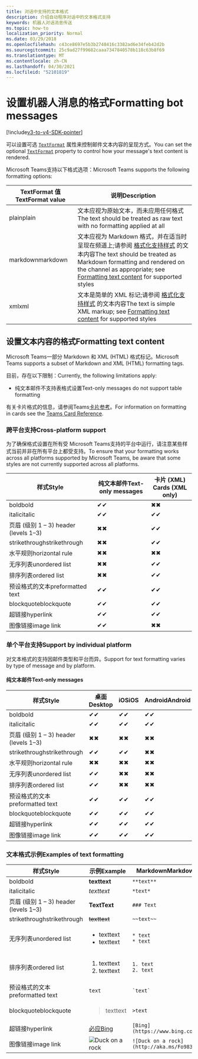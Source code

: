 ```yaml
---
title: 对话中支持的文本格式
description: 介绍自动程序对话中的文本格式支持
keywords: 机器人对话消息传送
ms.topic: how-to
localization_priority: Normal
ms.date: 03/29/2018
ms.openlocfilehash: c43ce8697e5b3b2748416c3382ad6e34feb42d2b
ms.sourcegitcommit: 25c9ad27f99682caaa7347840578b118c63b8f69
ms.translationtype: MT
ms.contentlocale: zh-CN
ms.lasthandoff: 04/30/2021
ms.locfileid: "52101819"
---
```

# <a name="formatting-bot-messages"></a><span data-ttu-id="be09e-104">设置机器人消息的格式</span><span class="sxs-lookup"><span data-stu-id="be09e-104">Formatting bot messages</span></span>

[!include[v3-to-v4-SDK-pointer](~/includes/v3-to-v4-pointer-bots.md)]

<span data-ttu-id="be09e-105">可以设置可选 [`TextFormat`](https://docs.microsoft.com/bot-framework/dotnet/bot-builder-dotnet-create-messages#customizing-a-message) 属性来控制邮件文本内容的呈现方式。</span><span class="sxs-lookup"><span data-stu-id="be09e-105">You can set the optional [`TextFormat`](https://docs.microsoft.com/bot-framework/dotnet/bot-builder-dotnet-create-messages#customizing-a-message) property to control how your message's text content is rendered.</span></span>

<span data-ttu-id="be09e-106">Microsoft Teams支持以下格式选项：</span><span class="sxs-lookup"><span data-stu-id="be09e-106">Microsoft Teams supports the following formatting options:</span></span>

| <span data-ttu-id="be09e-107">TextFormat 值</span><span class="sxs-lookup"><span data-stu-id="be09e-107">TextFormat value</span></span> | <span data-ttu-id="be09e-108">说明</span><span class="sxs-lookup"><span data-stu-id="be09e-108">Description</span></span> |
| --- | --- |
| <span data-ttu-id="be09e-109">plain</span><span class="sxs-lookup"><span data-stu-id="be09e-109">plain</span></span> | <span data-ttu-id="be09e-110">文本应视为原始文本，而未应用任何格式</span><span class="sxs-lookup"><span data-stu-id="be09e-110">The text should be treated as raw text with no formatting applied at all</span></span> |
| <span data-ttu-id="be09e-111">markdown</span><span class="sxs-lookup"><span data-stu-id="be09e-111">markdown</span></span> | <span data-ttu-id="be09e-112">文本应视为 Markdown 格式，并在适当时呈现在频道上;请参阅 [格式化支持样式](#formatting-text-content) 的文本内容</span><span class="sxs-lookup"><span data-stu-id="be09e-112">The text should be treated as Markdown formatting and rendered on the channel as appropriate; see [Formatting text content](#formatting-text-content) for supported styles</span></span> |
| <span data-ttu-id="be09e-113">xml</span><span class="sxs-lookup"><span data-stu-id="be09e-113">xml</span></span> | <span data-ttu-id="be09e-114">文本是简单的 XML 标记;请参阅 [格式化支持样式](#formatting-text-content) 的文本内容</span><span class="sxs-lookup"><span data-stu-id="be09e-114">The text is simple XML markup; see [Formatting text content](#formatting-text-content) for supported styles</span></span> |

## <a name="formatting-text-content"></a><span data-ttu-id="be09e-115">设置文本内容的格式</span><span class="sxs-lookup"><span data-stu-id="be09e-115">Formatting text content</span></span>

<span data-ttu-id="be09e-116">Microsoft Teams一部分 Markdown 和 XML (HTML) 格式标记。</span><span class="sxs-lookup"><span data-stu-id="be09e-116">Microsoft Teams supports a subset of Markdown and XML (HTML) formatting tags.</span></span>

<span data-ttu-id="be09e-117">目前，存在以下限制：</span><span class="sxs-lookup"><span data-stu-id="be09e-117">Currently, the following limitations apply:</span></span>

* <span data-ttu-id="be09e-118">纯文本邮件不支持表格式设置</span><span class="sxs-lookup"><span data-stu-id="be09e-118">Text-only messages do not support table formatting</span></span>

<span data-ttu-id="be09e-119">有关卡片格式的信息，请参阅Teams[卡片参考](~/task-modules-and-cards/cards/cards-reference.md)。</span><span class="sxs-lookup"><span data-stu-id="be09e-119">For information on formatting in cards see the [Teams Card Reference](~/task-modules-and-cards/cards/cards-reference.md).</span></span>

### <a name="cross-platform-support"></a><span data-ttu-id="be09e-120">跨平台支持</span><span class="sxs-lookup"><span data-stu-id="be09e-120">Cross-platform support</span></span>

<span data-ttu-id="be09e-121">为了确保格式设置在所有受 Microsoft Teams支持的平台中运行，请注意某些样式当前并非在所有平台上都受支持。</span><span class="sxs-lookup"><span data-stu-id="be09e-121">To ensure that your formatting works across all platforms supported by Microsoft Teams, be aware that some styles are not currently supported across all platforms.</span></span>

| <span data-ttu-id="be09e-122">样式</span><span class="sxs-lookup"><span data-stu-id="be09e-122">Style</span></span>                     | <span data-ttu-id="be09e-123">纯文本邮件</span><span class="sxs-lookup"><span data-stu-id="be09e-123">Text-only messages</span></span> | <span data-ttu-id="be09e-124">卡片 (XML) </span><span class="sxs-lookup"><span data-stu-id="be09e-124">Cards (XML only)</span></span> |
|---------------------------|--------------------|------------------|
| <span data-ttu-id="be09e-125">bold</span><span class="sxs-lookup"><span data-stu-id="be09e-125">bold</span></span>                      | <span data-ttu-id="be09e-126">✔</span><span class="sxs-lookup"><span data-stu-id="be09e-126">✔</span></span>                  | <span data-ttu-id="be09e-127">✖</span><span class="sxs-lookup"><span data-stu-id="be09e-127">✖</span></span>                |
| <span data-ttu-id="be09e-128">italic</span><span class="sxs-lookup"><span data-stu-id="be09e-128">italic</span></span>                    | <span data-ttu-id="be09e-129">✔</span><span class="sxs-lookup"><span data-stu-id="be09e-129">✔</span></span>                  | <span data-ttu-id="be09e-130">✔</span><span class="sxs-lookup"><span data-stu-id="be09e-130">✔</span></span>                |
| <span data-ttu-id="be09e-131">页眉 (级别 1 &ndash; 3) </span><span class="sxs-lookup"><span data-stu-id="be09e-131">header (levels 1&ndash;3)</span></span> | <span data-ttu-id="be09e-132">✖</span><span class="sxs-lookup"><span data-stu-id="be09e-132">✖</span></span>                  | <span data-ttu-id="be09e-133">✔</span><span class="sxs-lookup"><span data-stu-id="be09e-133">✔</span></span>                |
| <span data-ttu-id="be09e-134">strikethrough</span><span class="sxs-lookup"><span data-stu-id="be09e-134">strikethrough</span></span>             | <span data-ttu-id="be09e-135">✖</span><span class="sxs-lookup"><span data-stu-id="be09e-135">✖</span></span>                  | <span data-ttu-id="be09e-136">✔</span><span class="sxs-lookup"><span data-stu-id="be09e-136">✔</span></span>                |
| <span data-ttu-id="be09e-137">水平规则</span><span class="sxs-lookup"><span data-stu-id="be09e-137">horizontal rule</span></span>           | <span data-ttu-id="be09e-138">✖</span><span class="sxs-lookup"><span data-stu-id="be09e-138">✖</span></span>                  | <span data-ttu-id="be09e-139">✖</span><span class="sxs-lookup"><span data-stu-id="be09e-139">✖</span></span>                |
| <span data-ttu-id="be09e-140">无序列表</span><span class="sxs-lookup"><span data-stu-id="be09e-140">unordered list</span></span>            | <span data-ttu-id="be09e-141">✖</span><span class="sxs-lookup"><span data-stu-id="be09e-141">✖</span></span>                  | <span data-ttu-id="be09e-142">✔</span><span class="sxs-lookup"><span data-stu-id="be09e-142">✔</span></span>                |
| <span data-ttu-id="be09e-143">排序列表</span><span class="sxs-lookup"><span data-stu-id="be09e-143">ordered list</span></span>              | <span data-ttu-id="be09e-144">✖</span><span class="sxs-lookup"><span data-stu-id="be09e-144">✖</span></span>                  | <span data-ttu-id="be09e-145">✔</span><span class="sxs-lookup"><span data-stu-id="be09e-145">✔</span></span>                |
| <span data-ttu-id="be09e-146">预设格式的文本</span><span class="sxs-lookup"><span data-stu-id="be09e-146">preformatted text</span></span>         | <span data-ttu-id="be09e-147">✔</span><span class="sxs-lookup"><span data-stu-id="be09e-147">✔</span></span>                  | <span data-ttu-id="be09e-148">✔</span><span class="sxs-lookup"><span data-stu-id="be09e-148">✔</span></span>                |
| <span data-ttu-id="be09e-149">blockquote</span><span class="sxs-lookup"><span data-stu-id="be09e-149">blockquote</span></span>                | <span data-ttu-id="be09e-150">✔</span><span class="sxs-lookup"><span data-stu-id="be09e-150">✔</span></span>                  | <span data-ttu-id="be09e-151">✔</span><span class="sxs-lookup"><span data-stu-id="be09e-151">✔</span></span>                |
| <span data-ttu-id="be09e-152">超链接</span><span class="sxs-lookup"><span data-stu-id="be09e-152">hyperlink</span></span>                 | <span data-ttu-id="be09e-153">✔</span><span class="sxs-lookup"><span data-stu-id="be09e-153">✔</span></span>                  | <span data-ttu-id="be09e-154">✔</span><span class="sxs-lookup"><span data-stu-id="be09e-154">✔</span></span>                |
| <span data-ttu-id="be09e-155">图像链接</span><span class="sxs-lookup"><span data-stu-id="be09e-155">image link</span></span>                | <span data-ttu-id="be09e-156">✔</span><span class="sxs-lookup"><span data-stu-id="be09e-156">✔</span></span>                  | <span data-ttu-id="be09e-157">✖</span><span class="sxs-lookup"><span data-stu-id="be09e-157">✖</span></span>                |

### <a name="support-by-individual-platform"></a><span data-ttu-id="be09e-158">单个平台支持</span><span class="sxs-lookup"><span data-stu-id="be09e-158">Support by individual platform</span></span>

<span data-ttu-id="be09e-159">对文本格式的支持因邮件类型和平台而异。</span><span class="sxs-lookup"><span data-stu-id="be09e-159">Support for text formatting varies by type of message and by platform.</span></span>

#### <a name="text-only-messages"></a><span data-ttu-id="be09e-160">纯文本邮件</span><span class="sxs-lookup"><span data-stu-id="be09e-160">Text-only messages</span></span>

| <span data-ttu-id="be09e-161">样式</span><span class="sxs-lookup"><span data-stu-id="be09e-161">Style</span></span>                     | <span data-ttu-id="be09e-162">桌面</span><span class="sxs-lookup"><span data-stu-id="be09e-162">Desktop</span></span> | <span data-ttu-id="be09e-163">iOS</span><span class="sxs-lookup"><span data-stu-id="be09e-163">iOS</span></span> | <span data-ttu-id="be09e-164">Android</span><span class="sxs-lookup"><span data-stu-id="be09e-164">Android</span></span> |
|---------------------------|---------|-----|---------|
| <span data-ttu-id="be09e-165">bold</span><span class="sxs-lookup"><span data-stu-id="be09e-165">bold</span></span>                      | <span data-ttu-id="be09e-166">✔</span><span class="sxs-lookup"><span data-stu-id="be09e-166">✔</span></span>       | <span data-ttu-id="be09e-167">✔</span><span class="sxs-lookup"><span data-stu-id="be09e-167">✔</span></span>   | <span data-ttu-id="be09e-168">✔</span><span class="sxs-lookup"><span data-stu-id="be09e-168">✔</span></span>       |
| <span data-ttu-id="be09e-169">italic</span><span class="sxs-lookup"><span data-stu-id="be09e-169">italic</span></span>                    | <span data-ttu-id="be09e-170">✔</span><span class="sxs-lookup"><span data-stu-id="be09e-170">✔</span></span>       | <span data-ttu-id="be09e-171">✔</span><span class="sxs-lookup"><span data-stu-id="be09e-171">✔</span></span>   | <span data-ttu-id="be09e-172">✔</span><span class="sxs-lookup"><span data-stu-id="be09e-172">✔</span></span>       |
| <span data-ttu-id="be09e-173">页眉 (级别 1 &ndash; 3) </span><span class="sxs-lookup"><span data-stu-id="be09e-173">header (levels 1&ndash;3)</span></span> | <span data-ttu-id="be09e-174">✖</span><span class="sxs-lookup"><span data-stu-id="be09e-174">✖</span></span>       | <span data-ttu-id="be09e-175">✖</span><span class="sxs-lookup"><span data-stu-id="be09e-175">✖</span></span>   | <span data-ttu-id="be09e-176">✖</span><span class="sxs-lookup"><span data-stu-id="be09e-176">✖</span></span>       |
| <span data-ttu-id="be09e-177">strikethrough</span><span class="sxs-lookup"><span data-stu-id="be09e-177">strikethrough</span></span>             | <span data-ttu-id="be09e-178">✔</span><span class="sxs-lookup"><span data-stu-id="be09e-178">✔</span></span>       | <span data-ttu-id="be09e-179">✔</span><span class="sxs-lookup"><span data-stu-id="be09e-179">✔</span></span>   | <span data-ttu-id="be09e-180">✖</span><span class="sxs-lookup"><span data-stu-id="be09e-180">✖</span></span>       |
| <span data-ttu-id="be09e-181">水平规则</span><span class="sxs-lookup"><span data-stu-id="be09e-181">horizontal rule</span></span>           | <span data-ttu-id="be09e-182">✖</span><span class="sxs-lookup"><span data-stu-id="be09e-182">✖</span></span>       | <span data-ttu-id="be09e-183">✖</span><span class="sxs-lookup"><span data-stu-id="be09e-183">✖</span></span>   | <span data-ttu-id="be09e-184">✖</span><span class="sxs-lookup"><span data-stu-id="be09e-184">✖</span></span>       |
| <span data-ttu-id="be09e-185">无序列表</span><span class="sxs-lookup"><span data-stu-id="be09e-185">unordered list</span></span>            | <span data-ttu-id="be09e-186">✔</span><span class="sxs-lookup"><span data-stu-id="be09e-186">✔</span></span>       | <span data-ttu-id="be09e-187">✖</span><span class="sxs-lookup"><span data-stu-id="be09e-187">✖</span></span>   | <span data-ttu-id="be09e-188">✖</span><span class="sxs-lookup"><span data-stu-id="be09e-188">✖</span></span>       |
| <span data-ttu-id="be09e-189">排序列表</span><span class="sxs-lookup"><span data-stu-id="be09e-189">ordered list</span></span>              | <span data-ttu-id="be09e-190">✔</span><span class="sxs-lookup"><span data-stu-id="be09e-190">✔</span></span>       | <span data-ttu-id="be09e-191">✖</span><span class="sxs-lookup"><span data-stu-id="be09e-191">✖</span></span>   | <span data-ttu-id="be09e-192">✖</span><span class="sxs-lookup"><span data-stu-id="be09e-192">✖</span></span>       |
| <span data-ttu-id="be09e-193">预设格式的文本</span><span class="sxs-lookup"><span data-stu-id="be09e-193">preformatted text</span></span>         | <span data-ttu-id="be09e-194">✔</span><span class="sxs-lookup"><span data-stu-id="be09e-194">✔</span></span>       | <span data-ttu-id="be09e-195">✔</span><span class="sxs-lookup"><span data-stu-id="be09e-195">✔</span></span>   | <span data-ttu-id="be09e-196">✔</span><span class="sxs-lookup"><span data-stu-id="be09e-196">✔</span></span>       |
| <span data-ttu-id="be09e-197">blockquote</span><span class="sxs-lookup"><span data-stu-id="be09e-197">blockquote</span></span>                | <span data-ttu-id="be09e-198">✔</span><span class="sxs-lookup"><span data-stu-id="be09e-198">✔</span></span>       | <span data-ttu-id="be09e-199">✔</span><span class="sxs-lookup"><span data-stu-id="be09e-199">✔</span></span>   | <span data-ttu-id="be09e-200">✔</span><span class="sxs-lookup"><span data-stu-id="be09e-200">✔</span></span>       |
| <span data-ttu-id="be09e-201">超链接</span><span class="sxs-lookup"><span data-stu-id="be09e-201">hyperlink</span></span>                 | <span data-ttu-id="be09e-202">✔</span><span class="sxs-lookup"><span data-stu-id="be09e-202">✔</span></span>       | <span data-ttu-id="be09e-203">✔</span><span class="sxs-lookup"><span data-stu-id="be09e-203">✔</span></span>   | <span data-ttu-id="be09e-204">✔</span><span class="sxs-lookup"><span data-stu-id="be09e-204">✔</span></span>       |
| <span data-ttu-id="be09e-205">图像链接</span><span class="sxs-lookup"><span data-stu-id="be09e-205">image link</span></span>                | <span data-ttu-id="be09e-206">✔</span><span class="sxs-lookup"><span data-stu-id="be09e-206">✔</span></span>       | <span data-ttu-id="be09e-207">✔</span><span class="sxs-lookup"><span data-stu-id="be09e-207">✔</span></span>   | <span data-ttu-id="be09e-208">✔</span><span class="sxs-lookup"><span data-stu-id="be09e-208">✔</span></span>       |

### <a name="examples-of-text-formatting"></a><span data-ttu-id="be09e-209">文本格式示例</span><span class="sxs-lookup"><span data-stu-id="be09e-209">Examples of text formatting</span></span>

| <span data-ttu-id="be09e-210">样式</span><span class="sxs-lookup"><span data-stu-id="be09e-210">Style</span></span> | <span data-ttu-id="be09e-211">示例</span><span class="sxs-lookup"><span data-stu-id="be09e-211">Example</span></span> | <span data-ttu-id="be09e-212">Markdown</span><span class="sxs-lookup"><span data-stu-id="be09e-212">Markdown</span></span> | <span data-ttu-id="be09e-213">XML (HTML) </span><span class="sxs-lookup"><span data-stu-id="be09e-213">XML (HTML)</span></span> |
| --- | --- | --- | --- |
| <span data-ttu-id="be09e-214">bold</span><span class="sxs-lookup"><span data-stu-id="be09e-214">bold</span></span> | <span data-ttu-id="be09e-215">**text**</span><span class="sxs-lookup"><span data-stu-id="be09e-215">**text**</span></span> | `**text**` | `<strong>text</strong>` |
| <span data-ttu-id="be09e-216">italic</span><span class="sxs-lookup"><span data-stu-id="be09e-216">italic</span></span> | <span data-ttu-id="be09e-217">*text*</span><span class="sxs-lookup"><span data-stu-id="be09e-217">*text*</span></span> | `*text*` | `<em>text</em>` |
| <span data-ttu-id="be09e-218">页眉 (级别 1 &ndash; 3) </span><span class="sxs-lookup"><span data-stu-id="be09e-218">header (levels 1&ndash;3)</span></span> | <span data-ttu-id="be09e-219">**Text**</span><span class="sxs-lookup"><span data-stu-id="be09e-219">**Text**</span></span> | `### Text` | `<h3>Text</h3>` |
| <span data-ttu-id="be09e-220">strikethrough</span><span class="sxs-lookup"><span data-stu-id="be09e-220">strikethrough</span></span> | <span data-ttu-id="be09e-221">~~text~~</span><span class="sxs-lookup"><span data-stu-id="be09e-221">~~text~~</span></span> | `~~text~~` | `<strike>text</strike>` |
| <span data-ttu-id="be09e-222">无序列表</span><span class="sxs-lookup"><span data-stu-id="be09e-222">unordered list</span></span> | <ul><li><span data-ttu-id="be09e-223">text</span><span class="sxs-lookup"><span data-stu-id="be09e-223">text</span></span></li><li><span data-ttu-id="be09e-224">text</span><span class="sxs-lookup"><span data-stu-id="be09e-224">text</span></span></li></ul> | `* text`<br>`* text` | `<ul><li>text</li><li>text</li></ul>` |
| <span data-ttu-id="be09e-225">排序列表</span><span class="sxs-lookup"><span data-stu-id="be09e-225">ordered list</span></span> | <ol><li><span data-ttu-id="be09e-226">text</span><span class="sxs-lookup"><span data-stu-id="be09e-226">text</span></span></li><li><span data-ttu-id="be09e-227">text</span><span class="sxs-lookup"><span data-stu-id="be09e-227">text</span></span></li></ol> | `1. text`<br>`2. text` | `<ol><li>text</li><li>text</li></ol>` |
| <span data-ttu-id="be09e-228">预设格式的文本</span><span class="sxs-lookup"><span data-stu-id="be09e-228">preformatted text</span></span> | `text` | `` `text` `` | `<pre>text</pre>` |
| <span data-ttu-id="be09e-229">blockquote</span><span class="sxs-lookup"><span data-stu-id="be09e-229">blockquote</span></span> | <blockquote><span data-ttu-id="be09e-230">text</span><span class="sxs-lookup"><span data-stu-id="be09e-230">text</span></span></blockquote> | `>text` | `<blockquote>text</blockquote>` |
| <span data-ttu-id="be09e-231">超链接</span><span class="sxs-lookup"><span data-stu-id="be09e-231">hyperlink</span></span> | [<span data-ttu-id="be09e-232">必应</span><span class="sxs-lookup"><span data-stu-id="be09e-232">Bing</span></span>](https://www.bing.com/) | `[Bing](https://www.bing.com/)` | `<a href="https://www.bing.com/">Bing</a>` |
| <span data-ttu-id="be09e-233">图像链接</span><span class="sxs-lookup"><span data-stu-id="be09e-233">image link</span></span> | <img src="https://aka.ms/Fo983c" alt="Duck on a rock"></img> | `![Duck on a rock](http://aka.ms/Fo983c)` | `<img src="https://aka.ms/Fo983c" alt="Duck on a rock"></img>` |
